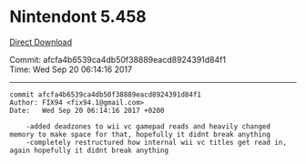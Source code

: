 # Nintendont 5.458
[Direct Download](./Nintendont.zip)

Commit: afcfa4b6539ca4db50f38889eacd8924391d84f1  
Time: Wed Sep 20 06:14:16 2017   

-----

```
commit afcfa4b6539ca4db50f38889eacd8924391d84f1
Author: FIX94 <fix94.1@gmail.com>
Date:   Wed Sep 20 06:14:16 2017 +0200

    -added deadzones to wii vc gamepad reads and heavily changed memory to make space for that, hopefully it didnt break anything
    -completely restructured how internal wii vc titles get read in, again hopefully it didnt break anything
```
